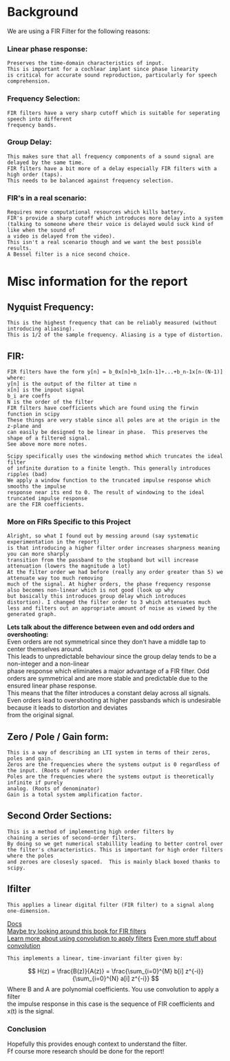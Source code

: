 # Background
We are using a FIR Filter for the following reasons:

### Linear phase response:
    Preserves the time-domain characteristics of input.
    This is important for a cochlear implant since phase linearity
    is critical for accurate sound reproduction, particularly for speech
    comprehension.

### Frequency Selection:
    FIR filters have a very sharp cutoff which is suitable for seperating speech into different
    frequency bands.

### Group Delay:
    This makes sure that all frequency components of a sound signal are delayed by the same time.
    FIR filters have a bit more of a delay especially FIR filters with a high order (taps).
    This needs to be balanced against frequency selection.

### FIR's in a real scenario:
    Requires more computational resources which kills battery.
    FIR's provide a sharp cutoff which introduces more delay into a system
    (talking to someone where their voice is delayed would suck kind of like when the sound of
    a video is delayed from the video).
    This isn't a real scenario though and we want the best possible results.
    A Bessel filter is a nice second choice.

# Misc information for the report
## Nyquist Frequency:
    This is the highest frequency that can be reliably measured (without introducing aliasing).  
    This is 1/2 of the sample frequency. Aliasing is a type of distortion.  
## FIR:
    FIR filters have the form y[n] = b_0x[n]+b_1x[n-1]+...+b_n-1x[n-(N-1)]  
    where:
    y[n] is the output of the filter at time n  
    x[n] is the inpout signal
    b_i are coeffs
    N is the order of the filter
    FIR filters have coefficients which are found using the firwin function in scipy
    These things are very stable since all poles are at the origin in the z-plane and  
    can easily be designed to be linear in phase.  This preserves the shape of a filtered signal.
    See above more more notes.

    Scipy specifically uses the windowing method which truncates the ideal filter  
    of infinite duration to a finite length. This generally introduces ripples (bad)  
    We apply a window function to the truncated impulse response which smooths the impulse  
    response near its end to 0. The result of windowing to the ideal truncated impulse response  
    are the FIR coefficients.

### More on FIRs Specific to this Project
    Alright, so what I found out by messing around (say systematic experimentation in the report)  
    is that introducing a higher filter order increases sharpness meaning you can more sharply  
    transition from the passband to the stopband but will increase attenuation (lowers the magnitude a lot)  
    At the filter order we had before (really any order greater than 5) we attenuate way too much removing  
    much of the signal. At higher orders, the phase frequency response also becomes non-linear which is not good (look up why  
    but basically this introduces group delay which introduces distortion). I changed the filter order to 3 which attenuates much  less and filters out an appropriate amount of noise as viewed by the generated graph.

**Lets talk about the difference between even and odd orders and overshooting:**  
    Even orders are not symmetrical since they don't have a middle tap to center themselves around.  
    This leads to unpredictable behaviour since the group delay tends to be a non-integer and a non-linear  
    phase response which eliminates a major advantage of a FIR filter.
    Odd orders are symmetrical and are more stable and predictable due to the ensured linear phase response.  
    This means that the filter introduces a constant delay across all signals.  
    Even orders lead to overshooting at higher passbands which is undesirable because it leads to distortion and deviates  
    from the original signal.

## Zero / Pole / Gain form:
    This is a way of describing an LTI system in terms of their zeros, poles and gain.  
    Zeros are the frequencies where the systems output is 0 regardless of the input. (Roots of numerator)  
    Poles are the frequencies where the systems output is theoretically infinite if purely  
    analog. (Roots of denominator)  
    Gain is a total system amplification factor.  
## Second Order Sections:
    This is a method of implementing high order filters by  
    chaining a series of second-order filters.  
    By doing so we get numerical stabillity leading to better control over  
    the filter's characteristics. This is important for high order filters where the poles  
    and zeroes are closesly spaced.  This is mainly black boxed thanks to scipy.
## lfilter
    This applies a linear digital filter (FIR filter) to a signal along one-dimension.  
[Docs](https://docs.scipy.org/doc/scipy/reference/generated/scipy.signal.lfilter.html)  
[Maybe try looking around this book for FIR filters](https://flylib.com/books/en/2.729.1/chapter_five_finite_impulse_response_filters.html)  
[Learn more about using convolution to apply filters](https://ccrma.stanford.edu/~jos/fp/Convolution_Representation_FIR_Filters.html)
[Even more stuff about convolution](https://scipy-cookbook.readthedocs.io/items/ApplyFIRFilter.html)

    This implements a linear, time-invariant filter given by:
$$ H(z) = \frac{B(z)}{A(z)} = \frac{\sum_{i=0}^{M} b[i] z^{-i}}{\sum_{i=0}^{N} a[i] z^{-i}} $$
    Where B and A are polynomial coefficients. You use convolution to apply a filter  
    the impulse response in this case is the sequence of FIR coefficients and x(t) is the signal.

### Conclusion
Hopefully this provides enough context to understand the filter.  
Ff course more research should be done for the report!